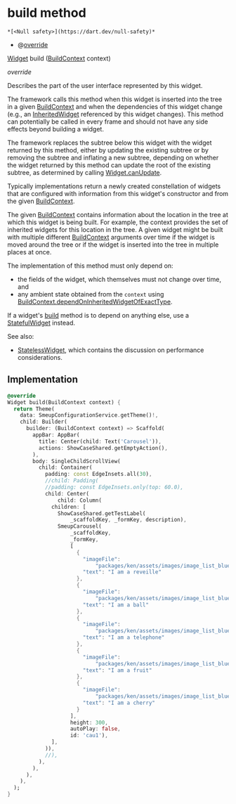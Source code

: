 


# build method




    *[<Null safety>](https://dart.dev/null-safety)*



- @[override](https://api.flutter.dev/flutter/dart-core/override-constant.html)

[Widget](https://api.flutter.dev/flutter/widgets/Widget-class.html) build
([BuildContext](https://api.flutter.dev/flutter/widgets/BuildContext-class.html) context)

_override_



<p>Describes the part of the user interface represented by this widget.</p>
<p>The framework calls this method when this widget is inserted into the tree
in a given <a href="https://api.flutter.dev/flutter/widgets/BuildContext-class.html">BuildContext</a> and when the dependencies of this widget change
(e.g., an <a href="https://api.flutter.dev/flutter/widgets/InheritedWidget-class.html">InheritedWidget</a> referenced by this widget changes). This
method can potentially be called in every frame and should not have any side
effects beyond building a widget.</p>
<p>The framework replaces the subtree below this widget with the widget
returned by this method, either by updating the existing subtree or by
removing the subtree and inflating a new subtree, depending on whether the
widget returned by this method can update the root of the existing
subtree, as determined by calling <a href="https://api.flutter.dev/flutter/widgets/Widget/canUpdate.html">Widget.canUpdate</a>.</p>
<p>Typically implementations return a newly created constellation of widgets
that are configured with information from this widget's constructor and
from the given <a href="https://api.flutter.dev/flutter/widgets/BuildContext-class.html">BuildContext</a>.</p>
<p>The given <a href="https://api.flutter.dev/flutter/widgets/BuildContext-class.html">BuildContext</a> contains information about the location in the
tree at which this widget is being built. For example, the context
provides the set of inherited widgets for this location in the tree. A
given widget might be built with multiple different <a href="https://api.flutter.dev/flutter/widgets/BuildContext-class.html">BuildContext</a>
arguments over time if the widget is moved around the tree or if the
widget is inserted into the tree in multiple places at once.</p>
<p>The implementation of this method must only depend on:</p>
<ul>
<li>the fields of the widget, which themselves must not change over time,
and</li>
<li>any ambient state obtained from the <code>context</code> using
<a href="https://api.flutter.dev/flutter/widgets/BuildContext/dependOnInheritedWidgetOfExactType.html">BuildContext.dependOnInheritedWidgetOfExactType</a>.</li>
</ul>
<p>If a widget's <a href="../../smeup_screens_test_carousel_screen/CarouselScreen/build.md">build</a> method is to depend on anything else, use a
<a href="https://api.flutter.dev/flutter/widgets/StatefulWidget-class.html">StatefulWidget</a> instead.</p>
<p>See also:</p>
<ul>
<li><a href="https://api.flutter.dev/flutter/widgets/StatelessWidget-class.html">StatelessWidget</a>, which contains the discussion on performance considerations.</li>
</ul>



## Implementation

```dart
@override
Widget build(BuildContext context) {
  return Theme(
    data: SmeupConfigurationService.getTheme()!,
    child: Builder(
      builder: (BuildContext context) => Scaffold(
        appBar: AppBar(
          title: Center(child: Text('Carousel')),
          actions: ShowCaseShared.getEmptyAction(),
        ),
        body: SingleChildScrollView(
          child: Container(
            padding: const EdgeInsets.all(30),
            //child: Padding(
            //padding: const EdgeInsets.only(top: 60.0),
            child: Center(
                child: Column(
              children: [
                ShowCaseShared.getTestLabel(
                    _scaffoldKey, _formKey, description),
                SmeupCarousel(
                    _scaffoldKey,
                    _formKey,
                    [
                      {
                        "imageFile":
                            "packages/ken/assets/images/image_list_blue_Tavola disegno 1.png",
                        "text": "I am a reveille"
                      },
                      {
                        "imageFile":
                            "packages/ken/assets/images/image_list_blue_Tavola disegno 1 copia 2.png",
                        "text": "I am a ball"
                      },
                      {
                        "imageFile":
                            "packages/ken/assets/images/image_list_blue_Tavola disegno 1 copia 3.png",
                        "text": "I am a telephone"
                      },
                      {
                        "imageFile":
                            "packages/ken/assets/images/image_list_blue_Tavola disegno 1 copia 4.png",
                        "text": "I am a fruit"
                      },
                      {
                        "imageFile":
                            "packages/ken/assets/images/image_list_blue_Tavola disegno 1 copia 5.png",
                        "text": "I am a cherry"
                      }
                    ],
                    height: 300,
                    autoPlay: false,
                    id: 'cau1'),
              ],
            )),
            //),
          ),
        ),
      ),
    ),
  );
}
```







